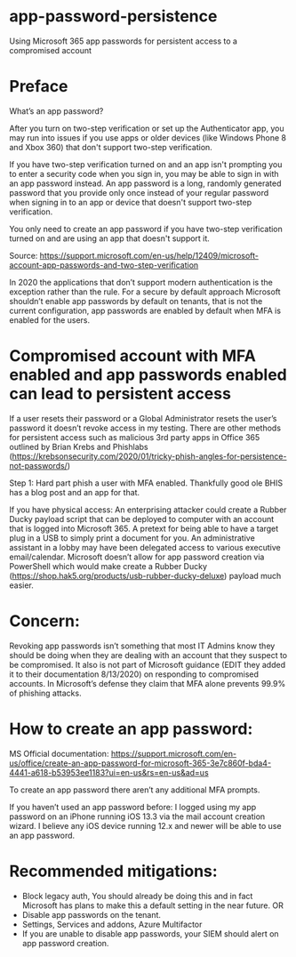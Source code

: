 # app-password-persistence
Using Microsoft 365 app passwords for persistent access to a compromised account
# Preface
What’s an app password?

After you turn on two-step verification or set up the Authenticator app, you may run into issues if you use apps or older devices (like Windows Phone 8 and Xbox 360) that don't support two-step verification.

If you have two-step verification turned on and an app isn't prompting you to enter a security code when you sign in, you may be able to sign in with an app password instead. An app password is a long, randomly generated password that you provide only once instead of your regular password when signing in to an app or device that doesn't support two-step verification.

You only need to create an app password if you have two-step verification turned on and are using an app that doesn't support it.

Source: https://support.microsoft.com/en-us/help/12409/microsoft-account-app-passwords-and-two-step-verification

In 2020 the applications that don’t support modern authentication is the exception rather than the rule. For a secure by default approach Microsoft shouldn’t enable app passwords by default on tenants, that is not the current configuration, app passwords are enabled by default when MFA is enabled for the users. 

# Compromised account with MFA enabled and app passwords enabled can lead to persistent access
If a user resets their password or a Global Administrator resets the user’s password it doesn’t revoke access in my testing. There are other methods for persistent access such as malicious 3rd party apps in Office 365 outlined by Brian Krebs and Phishlabs (https://krebsonsecurity.com/2020/01/tricky-phish-angles-for-persistence-not-passwords/)

Step 1: Hard part phish a user with MFA enabled. Thankfully good ole BHIS has a blog post and an app for that.

If you have physical access: An enterprising attacker could create a Rubber Ducky payload script that can be deployed to computer with an account that is logged into Microsoft 365. A pretext for being able to have a target plug in a USB to simply print a document for you. An administrative assistant in a lobby may have been delegated access to various executive email/calendar. Microsoft doesn’t allow for app password creation via PowerShell which would make create a Rubber Ducky (https://shop.hak5.org/products/usb-rubber-ducky-deluxe) payload much easier.

# Concern:
Revoking app passwords isn’t something that most IT Admins know they should be doing when they are dealing with an account that they suspect to be compromised.  It also is not part of Microsoft guidance  (EDIT they added it to their documentation 8/13/2020) on responding to compromised accounts. In Microsoft’s defense they claim that MFA alone prevents 99.9% of phishing attacks.

# How to create an app password:
MS Official documentation: https://support.microsoft.com/en-us/office/create-an-app-password-for-microsoft-365-3e7c860f-bda4-4441-a618-b53953ee1183?ui=en-us&rs=en-us&ad=us
 
To create an app password there aren’t any additional MFA prompts.

If you haven’t used an app password before:
I logged using my app password on an iPhone running iOS 13.3 via the mail account creation wizard. I believe any iOS device running 12.x and newer will be able to use an app password.

# Recommended mitigations:
* Block legacy auth, You should already be doing this and in fact Microsoft has plans to make this a default setting in the near future.
OR
* Disable app passwords on the tenant.
 * Settings, Services and addons, Azure Multifactor
* If you are unable to disable app passwords, your SIEM should alert on app password creation.
 
